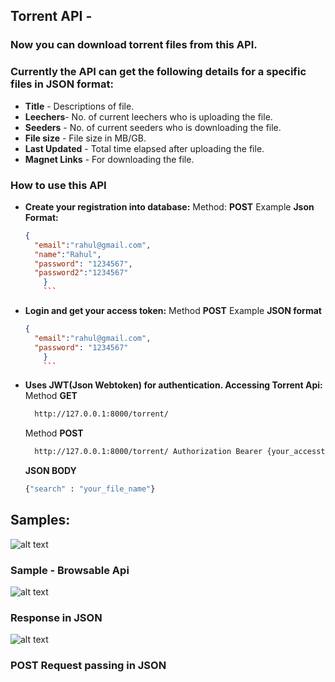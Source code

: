 ## Torrent API - 
### Now you can download torrent files from this API. 


### Currently the API can get the following details for a specific files in JSON format:
* **Title** - Descriptions of file. 
* **Leechers**- No. of current leechers who is uploading the file. 
* **Seeders** - No. of current seeders who is downloading the file.
* **File size** - File size in MB/GB.
* **Last Updated** - Total time elapsed after uploading the file. 
* **Magnet Links** -  For downloading the file.


### How to use this API
* **Create your registration into database:**
  Method: **POST**
  Example **Json Format:**
  ```json 
  {
    "email":"rahul@gmail.com",
    "name":"Rahul",
    "password": "1234567",
    "password2":"1234567"
      }
      ```
* **Login and get your access token:**
    Method **POST**
    Example **JSON format**
  ```json 
  {
    "email":"rahul@gmail.com",
    "password": "1234567"
      }
      ```
* **Uses JWT(Json Webtoken) for authentication. Accessing Torrent Api:** 
    Method **GET** 
    ```sh 
      http://127.0.0.1:8000/torrent/ 
    ```
    Method **POST** 
    ```sh 
      http://127.0.0.1:8000/torrent/ Authorization Bearer {your_accesstoken} 
    ```
    **JSON BODY** 
    ```sh 
    {"search" : "your_file_name"}
    ```

## Samples:

![alt text](https://github.com/PeeusD/TorrentApi/blob/main/gitpic/Capture1.PNG) <br>
### Sample - Browsable Api
![alt text](https://github.com/PeeusD/TorrentApi/blob/main/gitpic/Capture2.PNG) <br>
### Response in JSON
![alt text](https://github.com/PeeusD/TorrentApi/blob/main/gitpic/Capture3.png) <br>
### POST Request passing in JSON
